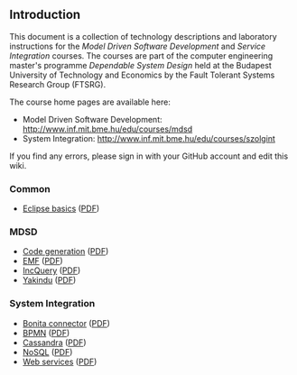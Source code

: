 ## Introduction

This document is a collection of technology descriptions and laboratory instructions for the _Model Driven Software Development_ and _Service Integration_ courses. The courses are part of the computer engineering master's programme _Dependable System Design_ held at the Budapest University of Technology and Economics by the Fault Tolerant Systems Research Group (FTSRG).

The course home pages are available here:

* Model Driven Software Development: <http://www.inf.mit.bme.hu/edu/courses/mdsd>
* System Integration: <http://www.inf.mit.bme.hu/edu/courses/szolgint>

If you find any errors, please sign in with your GitHub account and edit this wiki.

### Common

* [Eclipse basics](eclipse_basics) ([PDF](http://ftsrg.github.io/mdsd/2014/eclipse_basics.pdf))

### MDSD

* [Code generation](code_generation) ([PDF](http://ftsrg.github.io/mdsd/2014/eclipse_basics.pdf))
* [EMF](emf) ([PDF](http://ftsrg.github.io/mdsd/2014/emf.pdf))
* [IncQuery](incquery) ([PDF](http://ftsrg.github.io/mdsd/2014/incquery.pdf))
* [Yakindu](yakindu) ([PDF](http://ftsrg.github.io/mdsd/2014/yakindu.pdf))

### System Integration

* [Bonita connector](bonita_connector) ([PDF](http://ftsrg.github.io/mdsd/2014/bonita_connector.pdf))
* [BPMN](bpmn) ([PDF](http://ftsrg.github.io/mdsd/2014/bpmn.pdf))
* [Cassandra](cassandra) ([PDF](http://ftsrg.github.io/mdsd/2014/cassandra.pdf))
* [NoSQL](nosql) ([PDF](http://ftsrg.github.io/mdsd/2014/nosql.pdf))
* [Web services](web_services) ([PDF](http://ftsrg.github.io/mdsd/2014/web_services.pdf))
